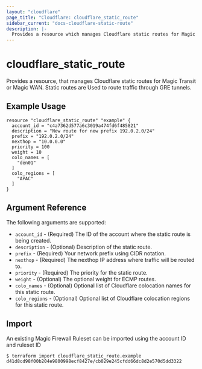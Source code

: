 ```yaml
---
layout: "cloudflare"
page_title: "Cloudflare: cloudflare_static_route"
sidebar_current: "docs-cloudflare-static-route"
description: |-
  Provides a resource which manages Cloudflare static routes for Magic Transit or Magic WAN.
---
```


# cloudflare_static_route

Provides a resource, that manages Cloudflare static routes for Magic Transit or Magic WAN. 
Static routes are Used to route traffic through GRE tunnels.

## Example Usage

```hcl
resource "cloudflare_static_route" "example" {
  account_id = "c4a7362d577a6c3019a474fd6f485821"
  description = "New route for new prefix 192.0.2.0/24"
  prefix = "192.0.2.0/24"
  nexthop = "10.0.0.0"
  priority = 100
  weight = 10
  colo_names = [
    "den01"
  ]
  colo_regions = [
    "APAC"
  ]
}
```

## Argument Reference

The following arguments are supported:

* `account_id` - (Required) The ID of the account where the static route is being created.
* `description` - (Optional) Description of the static route.
* `prefix` - (Required) Your network prefix using CIDR notation.
* `nexthop` - (Required) The nexthop IP address where traffic will be routed to.
* `priority` - (Required) The priority for the static route.
* `weight` - (Optional) The optional weight for ECMP routes.
* `colo_names` - (Optional) Optional list of Cloudflare colocation names for this static route.
* `colo_regions` - (Optional) Optional list of Cloudflare colocation regions for this static route.

## Import

An existing Magic Firewall Ruleset can be imported using the account ID and ruleset ID

```
$ terraform import cloudflare_static_route.example d41d8cd98f00b204e9800998ecf8427e/cb029e245cfdd66dc8d2e570d5dd3322
```
